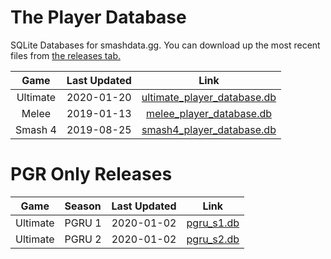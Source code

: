 # The Player Database
SQLite Databases for smashdata.gg. You can download up the most recent files from [the releases tab.](https://github.com/smashdata/ThePlayerDatabase/releases)


| Game     | Last Updated | Link |
|:--------:|:------------:|:----:|
| Ultimate |  2020-01-20  | [ultimate_player_database.db](https://github.com/smashdata/ThePlayerDatabase/releases/download/v2020.01.20/ultimate_player_database.db) |
| Melee    |  2019-01-13  | [melee_player_database.db](https://github.com/smashdata/ThePlayerDatabase/releases/download/v2020.01.13/melee_player_database.db)       |
| Smash 4  |  2019-08-25  | [smash4_player_database.db](https://github.com/smashdata/ThePlayerDatabase/releases/download/v2019.08.25/smash_4_player_database.db)    |

# PGR Only Releases
| Game     | Season | Last Updated | Link |
|:--------:|:-------|:------------:|:----:|
| Ultimate | PGRU 1 | 2020-01-02   | [pgru_s1.db](https://github.com/smashdata/ThePlayerDatabase/releases/download/vPGRU.S1.0/pgru_s1.db) |
| Ultimate | PGRU 2 | 2020-01-02   | [pgru_s2.db](https://github.com/smashdata/ThePlayerDatabase/releases/download/vPGRU.S2.0/pgru_s2.db) |
